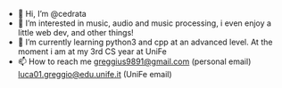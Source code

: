 - 👋 Hi, I’m @cedrata
- 👀 I’m interested in music, audio and music processing, i even enjoy a little web dev, and other things!
- 🌱 I’m currently learning python3 and cpp at an advanced level. At the moment i am at my 3rd CS year at UniFe
- 📫 How to reach me greggius9891@gmail.com (personal email) luca01.greggio@edu.unife.it (UniFe email)

<!---
greggius9891/greggius9891 is a ✨ special ✨ repository because its `README.md` (this file) appears on your GitHub profile.
You can click the Preview link to take a look at your changes.
--->
